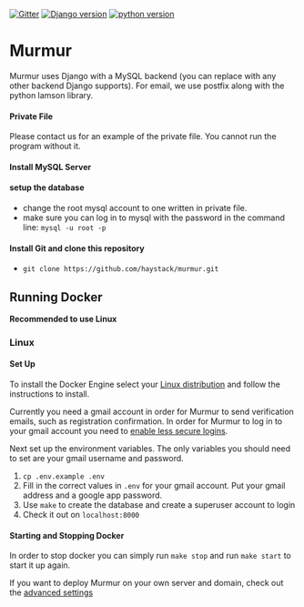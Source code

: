 
[![Gitter](https://badges.gitter.im/Join%20Chat.svg)](https://gitter.im/haystack/murmur?utm_source=badge&utm_medium=badge&utm_campaign=pr-badge) [![Django version](https://img.shields.io/badge/Django-1.10-blue)](https://docs.djangoproject.com/en/3.0/releases/1.10/) [![python version](https://img.shields.io/badge/python-2.7-yellowgreen.svg)](https://www.python.org/download/releases/2.7/)

Murmur
=

Murmur uses Django with a MySQL backend (you can replace with any other backend Django supports). For email, we use postfix along with the python lamson library.

#### Private File

Please contact us for an example of the private file. You cannot run the program without it.

#### Install MySQL Server

#### setup the database 
* change the root mysql account to one written in private file.
* make sure you can log in to mysql with the password in the command line: `mysql -u root -p`

#### Install Git and clone this repository
* `git clone https://github.com/haystack/murmur.git`

## Running Docker

**Recommended to use Linux**
 
### Linux 

#### Set Up

To install the Docker Engine select your [Linux distribution](https://docs.docker.com/engine/install/#server) and follow the instructions to install. 

Currently you need a gmail account in order for Murmur to send verification emails, such as registration confirmation. In order for Murmur to log in to your gmail account you need to [enable less secure logins](https://support.google.com/accounts/answer/6010255?hl=en).

Next set up the environment variables. The only variables you should need to set are your gmail username and password.

1. `cp .env.example .env`
2. Fill in the correct values in `.env` for your gmail account. Put your gmail address and a google app password.
3. Use `make` to create the database and create a superuser account to login
4. Check it out on `localhost:8000`

#### Starting and Stopping Docker 

In order to stop docker you can simply run `make stop` and run `make start` to start it up again.


If you want to deploy Murmur on your own server and domain, check out the [advanced settings](https://github.com/haystack/murmur/wiki/Advanced-set-up:-server-deployment)
